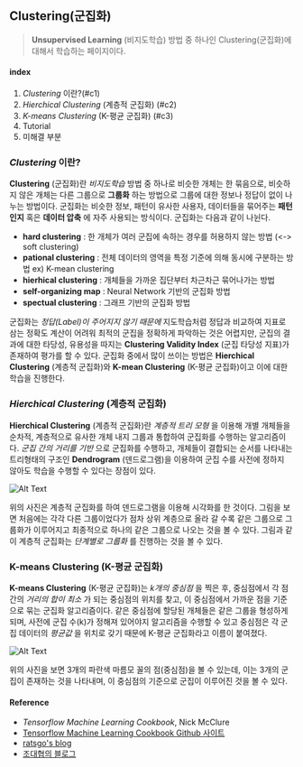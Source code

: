 ## Clustering(군집화)
> __Unsupervised Learning__ (비지도학습) 방법 중 하나인 Clustering(군집화)에 대해서 학습하는 페이지이다.

#### index

1. _Clustering_ 이란?(#c1)
2. _Hierchical Clustering_ (계층적 군집화) (#c2)
3. _K-means Clustering_ (K-평균 군집화) (#c3)
4. Tutorial
5. 미해결 부분

### _Clustering_ 이란? <a name="c1"/>

__Clustering__ (군집화)란 _비지도학습_ 방법 중 하나로 비슷한 개체는 한 묶음으로, 비슷하지 않은 개체는 다른 그룹으로 __그룹화__ 하는 방법으로 그룹에 대한 정보나 정답이 없이 나누는 방법이다. 군집화는 비슷한 정보, 패턴이 유사한 사용자, 데이터들을 묶어주는 __패턴 인지__ 혹은 __데이터 압축__ 에 자주 사용되는 방식이다. 군집화는 다음과 같이 나뉜다.

- __hard clustering__ : 한 개체가 여러 군집에 속하는 경우를 허용하지 않는 방법 (<-> soft clustering)
- __pational clustering__ : 전체 데이터의 영역을 특정 기준에 의해 동시에 구분하는 방법 ex) K-mean clustering
- __hierhical clustering__ : 개체들을 가까운 집단부터 차근차근 묶어나가는 방법
- __self-organizing map__ : Neural Network 기반의 군집화 방법
- __spectual clustering__ : 그래프 기반의 군집화 방법

군집화는 _정답(Label)이 주어지지 않기 때문에_ 지도학습처럼 정답과 비교하여 지표로 삼는 정확도 계산이 어려워 최적의 군집을 정확하게 파악하는 것은 어렵지만, 군집의 결과에 대한 타당성, 유용성을 따지는 __Clustering Validity Index__ (군집 타당성 지표)가 존재하여 평가를 할 수 있다. 군집화 중에서 많이 쓰이는 방법은 __Hierchical Clustering__ (계층적 군집화)와 __K-mean Clustering__ (K-평균 군집화)이고 이에 대한 학습을 진행한다.

### _Hierchical Clustering_ (계층적 군집화) <a name="c2"/>
__Hierchical Clustering__ (계층적 군집화)란 _계층적 트리 모형_ 을 이용해 개별 개체들을 순차적, 계층적으로 유사한 개체 내지 그룹과 통합하여 군집화를 수행하는 알고리즘이다. _군집 간의 거리를 기반_ 으로 군집화를 수행하고, 개체들이 결합되는 순서를 나타내는 트리형태의 구조인 __Dendrogram__ (덴드로그램)을 이용하여 군집 수를 사전에 정하지 않아도 학습을 수행할 수 있다는 장점이 있다.

![Alt Text][Hierchical Clustering]

위의 사진은 계층적 군집화를 하여 덴드로그램을 이용해 시각화를 한 것이다. 그림을 보면 처음에는 각각 다른 그룹이었다가 점차 상위 계층으로 올라 갈 수록 같은 그룹으로 그룹화가 이루어지고 최종적으로 하나의 같은 그룹으로 나오는 것을 볼 수 있다. 그림과 같이 계층적 군집화는 _단계별로 그룹화_ 를 진행하는 것을 볼 수 있다.

### __K-means Clustering__ (K-평균 군집화) <a name="c3"/>
__K-means Clustering__ (K-평균 군집화)는 _k개의 중심점_ 을 찍은 후, 중심점에서 각 점간의 _거리의 합이 최소_ 가 되는 중심점의 위치를 찾고, 이 중심점에서 가까운 점을 기준으로 묶는 군집화 알고리즘이다. 같은 중심점에 할당된 개체들은 같은 그룹을 형성하게 되며, 사전에 군집 수(k)가 정해져 있어야지 알고리즘을 수행할 수 있고 중심점은 각 군집 데이터의 _평균값_ 을 위치로 갖기 때문에 K-평균 군집화라고 이름이 붙여졌다.

![Alt Text][K-means Clustering]

위의 사진을 보면 3개의 파란색 마름모 꼴의 점(중심점)을 볼 수 있는데, 이는 3개의 군집이 존재하는 것을 나타내며, 이 중심점의 기준으로 군집이 이루어진 것을 볼 수 있다.

#### Reference
- _Tensorflow Machine Learning Cookbook_, Nick McClure
- [Tensorflow Machine Learning Cookbook Github 사이트](https://github.com/nfmcclure/tensorflow_cookbook)
- [ratsgo's blog](https://ratsgo.github.io/machine%20learning/2017/04/16/clustering/)
- [조대협의 블로그](http://bcho.tistory.com/1203)

[Hierchical Clustering]:https://imgur.com/mjmvOv7.png
[K-means Clustering]:https://imgur.com/xjjZi00.png
